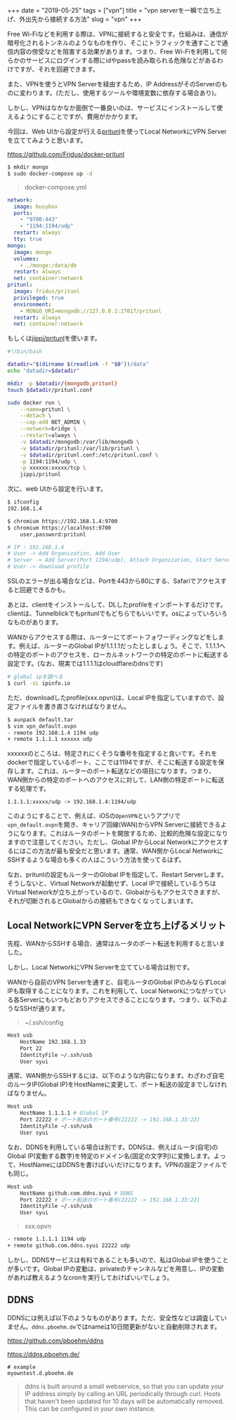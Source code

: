 +++
date = "2019-05-25"
tags = ["vpn"]
title = "vpn serverを一瞬で立ち上げ、外出先から接続する方法"
slug = "vpn"
+++

Free Wi-Fiなどを利用する際は、VPNに接続すると安全です。仕組みは、通信が暗号化されるトンネルのようなものを作り、そこにトラフィックを通すことで通信内容の傍受などを阻害する効果があります。つまり、Free Wi-Fiを利用して何らかのサービスにログインする際にidやpassを読み取られる危険などがあるわけですが、それを回避できます。

また、VPNを使うとVPN Serverを経由するため、IP AddressがそのServerのものに変わります。(ただし、使用するツールや環境変数に依存する場合あり)。

しかし、VPNはなかなか面倒で一番良いのは、サービスにインストールして使えるようにすることですが、費用がかかります。

今回は、Web UIから設定が行える[pritunl](https://github.com/pritunl/pritunl)を使ってLocal NetworkにVPN Serverを立ててみようと思います。

https://github.com/Fridus/docker-pritunl

```sh
$ mkdir mongo
$ sudo docker-compose up -d
```

> docker-compose.yml

```yml
network:
  image: busybox
  ports:
    - "9700:443"
    - "1194:1194/udp"
  restart: always
  tty: true
mongo:
  image: mongo
  volumes:
    - ./mongo:/data/db
  restart: always
  net: container:network
pritunl:
  image: fridus/pritunl
  privileged: true
  environment:
    - MONGO_URI=mongodb://127.0.0.1:27017/pritunl
  restart: always
  net: container:network
```

もしくは[jippi/pritunl](https://hub.docker.com/r/jippi/pritunl/)を使います。

```sh
#!/bin/bash

datadir="$(dirname $(readlink -f "$0"))/data"
echo "datadir=$datadir"

mkdir -p $datadir/{mongodb,pritunl}
touch $datadir/pritunl.conf

sudo docker run \
    --name=pritunl \
    --detach \
    --cap-add NET_ADMIN \
    --network=bridge \
    --restart=always \
    -v $datadir/mongodb:/var/lib/mongodb \
    -v $datadir/pritunl:/var/lib/pritunl \
    -v $datadir/pritunl.conf:/etc/pritunl.conf \
    -p 1194:1194/udp \
    -p xxxxxx:xxxxx/tcp \
    jippi/pritunl
```

次に、web UIから設定を行います。

```sh
$ ifconfig
192.168.1.4

$ chromium https://192.168.1.4:9700
$ chromium https://localhost:9700
	user,password:pritunl

# IP : 192.168.1.4
# User -> Add Organization, Add User
# Server -> Add Server(Port 1194/udp), Attach Organization, Start Server
# User -> download profile
```

SSLのエラーが出る場合などは、Portを443から80にする、Safariでアクセスすると回避できるかも。

あとは、clientをインストールして、DLしたprofileをインポートするだけです。clientは、Tunnelblickでもpritunlでもどちらでもいいです。osによっていろいろなものがあります。

WANからアクセスする際は、ルーターにてポートフォワーディングなどをします。例えば、ルーターのGlobal IPが1.1.1.1だったとしましょう。そこで、1.1.1.1への特定のポートのアクセスを、ローカルネットワークの特定のポートに転送する設定です。(なお、現実では1.1.1.1はcloudflareのdnsです)

```sh
# global ipを調べる
$ curl -sL ipinfo.io
```

ただ、downloadしたprofile(xxx.opvn)は、Local IPを指定していますので、設定ファイルを書き直さなければなりません。

```sh
$ aunpack default.tar
$ vim vpn_default.ovpn
- remote 192.168.1.4 1194 udp
+ remote 1.1.1.1 xxxxxx udp
```

xxxxxxのところは、特定されにくそうな番号を指定すると良いです。それをdockerで指定しているポート、ここでは1194ですが、そこに転送する設定を保存します。これは、ルーターのポート転送などの項目になります。つまり、WAN側からの特定のポートへのアクセスに対して、LAN側の特定ポートに転送する処理です。

`1.1.1.1:xxxxx/udp -> 192.168.1.4:1194/udp`

このようにすることで、例えば、iOSの`OpenVPN`というアプリで`vpn_default.ovpn`を開き、キャリア回線(WAN)からVPN Serverに接続できるようになります。これはルータのポートを開放するため、比較的危険な設定になりますので注意してください。ただし、Global IPからLocal Networkにアクセスするにはこの方法が最も安全だと思います。通常、WAN側からLocal NetworkにSSHするような場合も多くの人はこういう方法を使ってるはず。

なお、pritunlの設定もルーターのGlobal IPを指定して、Restart Serverします。そうしないと、Virtual Networkが起動せず、Local IPで接続しているうちはVirtual Networkが立ち上がっているので、Globalからもアクセスできますが、それが切断されるとGlobalからの接続もできなくなってしまいます。

## Local NetworkにVPN Serverを立ち上げるメリット

先程、WANからSSHする場合、通常はルータのポート転送を利用すると言いました。

しかし、Local NetworkにVPN Serverを立てている場合は別です。

WANから自前のVPN Serverを通すと、自宅ルータのGlobal IPのみならずLocal IPも取得することになります。これを利用して、Local Networkにつながっている各Serverにもいつもどおりアクセスできることになります。つまり、以下のようなSSHが通ります。

> ~/.ssh/config

```sh
Host usb
    HostName 192.168.1.33
    Port 22
    IdentityFile ~/.ssh/usb
    User syui
```

通常、WAN側からSSHするには、以下のような内容になります。わざわざ自宅のルータIP(Global IP)をHostNameに変更して、ポート転送の設定までしなければなりません。

```sh
Host usb
    HostName 1.1.1.1 # Global IP
    Port 22222 # ポート転送のポート番号(22222 -> 192.168.1.33:22)
    IdentityFile ~/.ssh/usb
    User syui
```

なお、DDNSを利用している場合は別です。DDNSは、例えばルータ(自宅)のGlobal IP(変動する数字)を特定のドメイン名(固定の文字列)に変換します。よって、HostNameにはDDNSを書けばいいだけになります。VPNの設定ファイルでも同じ。

```sh
Host usb
    HostName github.com.ddns.syui # DDNS
    Port 22222 # ポート転送のポート番号(22222 -> 192.168.1.33:22)
    IdentityFile ~/.ssh/usb
    User syui
```

> xxx.opvn

```sh
- remote 1.1.1.1 1194 udp
+ remote github.com.ddns.syui 22222 udp
```

しかし、DDNSサービスは有料であることも多いので、私はGlobal IPを使うことが多いです。Global IPの変動は、privateのチャンネルなどを用意し、IPの変動があれば教えるようなcronを実行しておけばいいでしょう。


## DDNS

DDNSには例えば以下のようなものがあります。ただ、安全性などは調査していません。`ddns.pboehm.de`ではnameは10日間更新がないと自動削除されます。

https://github.com/pboehm/ddns

https://ddns.pboehm.de/

```
# example
myowntest.d.pboehm.de
```

> ddns is built around a small webservice, so that you can update your IP address simply by calling an URL periodically through curl. Hosts that haven't been updated for 10 days will be automatically removed. This can be configured in your own instance.


